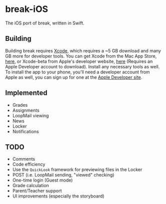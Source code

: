 # break-iOS
The iOS port of break, written in Swift.

## Building
Building break requires [Xcode](https://developer.apple.com/xcode/), which requires a ~5 GB download and many GB more for developer tools. You can get Xcode from the Mac App Store, [here](https://itunes.apple.com/us/app/xcode/id497799835?mt=12), or Xcode-beta from Apple's developer website, [here](https://developer.apple.com/xcode/download/) (Requires an Apple Developer account to download). Install any necessary tools as well. To install the app to your phone, you'll need a developer account from Apple as well, you can sign up for one at the [Apple Developer site](https://developer.apple.com).

## Implemented
* Grades
* Assignments
* LoopMail viewing
* News
* Locker
* Notifications

## TODO
* Comments
* Code efficiency
* Use the `QuickLook` framework for previewing files in the Locker
* POST (i.e. LoopMail sending, "viewed" checking)
* One-time login (Guest mode)
* Grade calculation
* Parent/Teacher support
* UI improvements (especially the storyboard)
